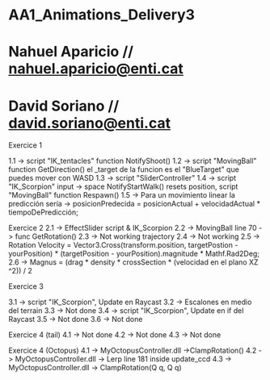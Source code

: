 # AA1_Animations_Delivery3
# Nahuel Aparicio // nahuel.aparicio@enti.cat
# David Soriano // david.soriano@enti.cat

Exercice 1

1.1 -> script "IK_tentacles" function NotifyShoot()
1.2 -> script "MovingBall" function GetDirection() el _target de la funcion es el "BlueTarget" que puedes mover con WASD
1.3 -> script "SliderController"
1.4 -> script "IK_Scorpion" input -> space NotifyStartWalk() resets position, script "MovingBall" function Respawn()
1.5 -> Para un movimiento linear la predicción sería -> posicionPredecida = posicionActual + velocidadActual * tiempoDePredicción;

Exercice 2
2.1 -> EffectSlider script & IK_Scorpion
2.2 -> MovingBall line 70 -> func GetRotation()
2.3 -> Not working trajectory
2.4 -> Not working
2.5 -> Rotation Velocity =  Vector3.Cross(transform.position, targetPostion - yourPosition) * (targetPosition - yourPosition).magnitude * Mathf.Rad2Deg;
2.6 -> Magnus = (drag * density * crossSection * (velocidad en el plano XZ ^2)) / 2

Exercice 3

3.1 -> script "IK_Scorpion", Update en Raycast
3.2 -> Escalones en medio del terrain
3.3 -> Not done
3.4 -> script "IK_Scorpion", Update en if del Raycast
3.5 -> Not done
3.6 -> Not done

Exercice 4 (tail)
4.1 -> Not done
4.2 -> Not done
4.3 -> Not done

Exercice 4 (Octopus)
4.1 -> MyOctopusController.dll ->ClampRotation()
4.2 -> MyOctopusController.dll -> Lerp line 181 inside update_ccd
4.3 -> MyOctopusController.dll -> ClampRotation(Q q, Q q)